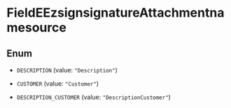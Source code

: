 

# FieldEEzsignsignatureAttachmentnamesource

## Enum


* `DESCRIPTION` (value: `"Description"`)

* `CUSTOMER` (value: `"Customer"`)

* `DESCRIPTION_CUSTOMER` (value: `"DescriptionCustomer"`)



